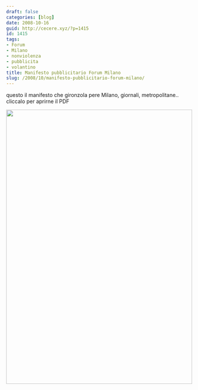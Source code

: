 ```yaml
---
draft: false
categories: [blog]
date: 2008-10-16
guid: http://cecere.xyz/?p=1415
id: 1415
tags:
- Forum
- Milano
- nonviolenza
- pubblicita
- volantino
title: Manifesto pubblicitario Forum Milano
slug: /2008/10/manifesto-pubblicitario-forum-milano/
---
```


questo il manifesto che gironzola pere Milano, giornali, metropolitane.. cliccalo per aprirne il PDF
  
[<img class="aligncenter size-full wp-image-1417" title="manifesto_forum_milano" src="http://cecere.xyz/wp-content/uploads/sites/3/2008/10/manifesto_forum_milano.jpg" alt="" width="500" height="737" srcset="http://cecere.xyz/wp-content/uploads/sites/3/2008/10/manifesto_forum_milano.jpg 500w, http://cecere.xyz/wp-content/uploads/sites/3/2008/10/manifesto_forum_milano-204x300.jpg 204w" sizes="(max-width: 500px) 100vw, 500px" />](http://cecere.xyz/wp-content/uploads/sites/3/2008/10/manifesto_forum_milano_20081016.pdf)